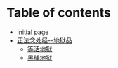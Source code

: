 # Table of contents

* [Initial page](README.md)
* [正法念处经--地狱品](zheng-fa-nian-chu-jing-di-yu-pin/README.md)
  * [等活地狱](zheng-fa-nian-chu-jing-di-yu-pin/deng-huo-di-yu.md)
  * [黑绳地狱](zheng-fa-nian-chu-jing-di-yu-pin/hei-sheng-di-yu.md)

